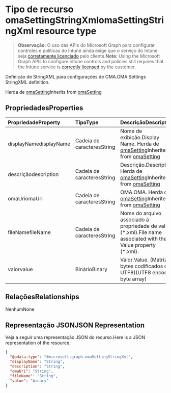 # <a name="omasettingstringxml-resource-type"></a><span data-ttu-id="d8f37-101">Tipo de recurso omaSettingStringXml</span><span class="sxs-lookup"><span data-stu-id="d8f37-101">omaSettingStringXml resource type</span></span>

> <span data-ttu-id="d8f37-102">**Observação:** O uso das APIs do Microsoft Graph para configurar controles e políticas do Intune ainda exige que o serviço do Intune seja [corretamente licenciado](https://go.microsoft.com/fwlink/?linkid=839381) pelo cliente.</span><span class="sxs-lookup"><span data-stu-id="d8f37-102">**Note:** Using the Microsoft Graph APIs to configure Intune controls and policies still requires that the Intune service is [correctly licensed](https://go.microsoft.com/fwlink/?linkid=839381) by the customer.</span></span>

<span data-ttu-id="d8f37-103">Definição de StringXML para configurações de OMA.</span><span class="sxs-lookup"><span data-stu-id="d8f37-103">OMA Settings StringXML definition.</span></span>

<span data-ttu-id="d8f37-104">Herda de [omaSetting](../resources/intune_deviceconfig_omasetting.md)</span><span class="sxs-lookup"><span data-stu-id="d8f37-104">Inherits from [omaSetting](../resources/intune_deviceconfig_omasetting.md)</span></span>

## <a name="properties"></a><span data-ttu-id="d8f37-105">Propriedades</span><span class="sxs-lookup"><span data-stu-id="d8f37-105">Properties</span></span>
|<span data-ttu-id="d8f37-106">Propriedade</span><span class="sxs-lookup"><span data-stu-id="d8f37-106">Property</span></span>|<span data-ttu-id="d8f37-107">Tipo</span><span class="sxs-lookup"><span data-stu-id="d8f37-107">Type</span></span>|<span data-ttu-id="d8f37-108">Descrição</span><span class="sxs-lookup"><span data-stu-id="d8f37-108">Description</span></span>|
|:---|:---|:---|
|<span data-ttu-id="d8f37-109">displayName</span><span class="sxs-lookup"><span data-stu-id="d8f37-109">displayName</span></span>|<span data-ttu-id="d8f37-110">Cadeia de caracteres</span><span class="sxs-lookup"><span data-stu-id="d8f37-110">String</span></span>|<span data-ttu-id="d8f37-111">Nome de exibição.</span><span class="sxs-lookup"><span data-stu-id="d8f37-111">Display Name.</span></span> <span data-ttu-id="d8f37-112">Herda de [omaSetting](../resources/intune_deviceconfig_omasetting.md)</span><span class="sxs-lookup"><span data-stu-id="d8f37-112">Inherited from [omaSetting](../resources/intune_deviceconfig_omasetting.md)</span></span>|
|<span data-ttu-id="d8f37-113">descrição</span><span class="sxs-lookup"><span data-stu-id="d8f37-113">description</span></span>|<span data-ttu-id="d8f37-114">Cadeia de caracteres</span><span class="sxs-lookup"><span data-stu-id="d8f37-114">String</span></span>|<span data-ttu-id="d8f37-115">Descrição.</span><span class="sxs-lookup"><span data-stu-id="d8f37-115">Description.</span></span> <span data-ttu-id="d8f37-116">Herda de [omaSetting](../resources/intune_deviceconfig_omasetting.md)</span><span class="sxs-lookup"><span data-stu-id="d8f37-116">Inherited from [omaSetting](../resources/intune_deviceconfig_omasetting.md)</span></span>|
|<span data-ttu-id="d8f37-117">omaUri</span><span class="sxs-lookup"><span data-stu-id="d8f37-117">omaUri</span></span>|<span data-ttu-id="d8f37-118">Cadeia de caracteres</span><span class="sxs-lookup"><span data-stu-id="d8f37-118">String</span></span>|<span data-ttu-id="d8f37-119">OMA.</span><span class="sxs-lookup"><span data-stu-id="d8f37-119">OMA.</span></span> <span data-ttu-id="d8f37-120">Herda de [omaSetting](../resources/intune_deviceconfig_omasetting.md)</span><span class="sxs-lookup"><span data-stu-id="d8f37-120">Inherited from [omaSetting](../resources/intune_deviceconfig_omasetting.md)</span></span>|
|<span data-ttu-id="d8f37-121">fileName</span><span class="sxs-lookup"><span data-stu-id="d8f37-121">fileName</span></span>|<span data-ttu-id="d8f37-122">Cadeia de caracteres</span><span class="sxs-lookup"><span data-stu-id="d8f37-122">String</span></span>|<span data-ttu-id="d8f37-123">Nome do arquivo associado à propriedade de valor (\*.xml).</span><span class="sxs-lookup"><span data-stu-id="d8f37-123">File name associated with the Value property (\*.xml).</span></span>|
|<span data-ttu-id="d8f37-124">valor</span><span class="sxs-lookup"><span data-stu-id="d8f37-124">value</span></span>|<span data-ttu-id="d8f37-125">Binário</span><span class="sxs-lookup"><span data-stu-id="d8f37-125">Binary</span></span>|<span data-ttu-id="d8f37-126">Valor.</span><span class="sxs-lookup"><span data-stu-id="d8f37-126">Value.</span></span> <span data-ttu-id="d8f37-127">(Matriz de bytes codificados de UTF8)</span><span class="sxs-lookup"><span data-stu-id="d8f37-127">(UTF8 encoded byte array)</span></span>|

## <a name="relationships"></a><span data-ttu-id="d8f37-128">Relações</span><span class="sxs-lookup"><span data-stu-id="d8f37-128">Relationships</span></span>
<span data-ttu-id="d8f37-129">Nenhum</span><span class="sxs-lookup"><span data-stu-id="d8f37-129">None</span></span>
## <a name="json-representation"></a><span data-ttu-id="d8f37-130">Representação JSON</span><span class="sxs-lookup"><span data-stu-id="d8f37-130">JSON Representation</span></span>
<span data-ttu-id="d8f37-131">Veja a seguir uma representação JSON do recurso.</span><span class="sxs-lookup"><span data-stu-id="d8f37-131">Here is a JSON representation of the resource.</span></span>
<!--{
  "blockType": "resource",
  "baseType": "microsoft.graph.omaSetting",
  "@odata.type": "microsoft.graph.omaSettingStringXml"
}-->
``` json
{
  "@odata.type": "#microsoft.graph.omaSettingStringXml",
  "displayName": "String",
  "description": "String",
  "omaUri": "String",
  "fileName": "String",
  "value": "binary"
}
```



